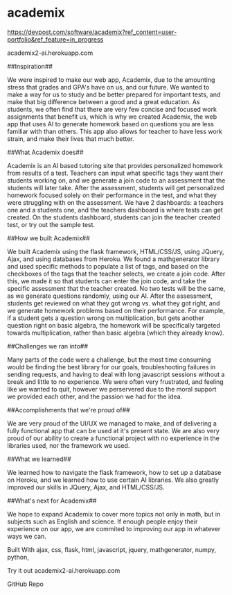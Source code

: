 # academix

https://devpost.com/software/academix?ref_content=user-portfolio&ref_feature=in_progress

 academix2-ai.herokuapp.com

##Inspiration##

We were inspired to make our web app, Academix, due to the amounting stress that grades and GPA's have on us, and our future. We wanted to make a way for us to study and be better prepared for important tests, and make that big difference between a good and a great education. As students, we often find that there are very few concise and focused work assignments that benefit us, which is why we created Academix, the web app that uses AI to generate homework based on questions you are less familiar with than others. This app also allows for teacher to have less work strain, and make their lives that much better.

##What Academix does##

Academix is an AI based tutoring site that provides personalized homework from results of a test. Teachers can input what specific tags they want their students working on, and we generate a join code to an assessment that the students will later take. After the assessment, students will get personalized homework focused solely on their performance in the test, and what they were struggling with on the assessment. We have 2 dashboards: a teachers one and a students one, and the teachers dashboard is where tests can get created. On the students dashboard, students can join the teacher created test, or try out the sample test.

##How we built Academix##

We built Academix using the flask framework, HTML/CSS/JS, using JQuery, Ajax, and using databases from Heroku. We found a mathgenerator library and used specific methods to populate a list of tags, and based on the checkboxes of the tags that the teacher selects, we create a join code. After this, we made it so that students can enter the join code, and take the specific assessment that the teacher created. No two tests will be the same, as we generate questions randomly, using our AI. After the assessment, students get reviewed on what they got wrong vs. what they got right, and we generate homework problems based on their performance. For example, if a student gets a question wrong on multiplication, but gets another question right on basic algebra, the homework will be specifically targeted towards multiplication, rather than basic algebra (which they already know).

##Challenges we ran into##

Many parts of the code were a challenge, but the most time consuming would be finding the best library for our goals, troubleshooting failures in sending requests, and having to deal with long javascript sessions without a break and little to no experience. We were often very frustrated, and feeling like we wanted to quit, however we perservered due to the moral support we provided each other, and the passion we had for the idea.

##Accomplishments that we're proud of##

We are very proud of the UI/UX we managed to make, and of delivering a fully functional app that can be used at it's present state. We are also very proud of our ability to create a functional project with no experience in the libraries used, nor the framework we used.

##What we learned##

We learned how to navigate the flask framework, how to set up a database on Heroku, and we learned how to use certain AI libraries. We also greatly improved our skills in JQuery, Ajax, and HTML/CSS/JS.

##What's next for Academix##

We hope to expand Academix to cover more topics not only in math, but in subjects such as English and science. If enough people enjoy their experience on our app, we are commited to improving our app in whatever ways we can.

Built With
ajax,
css,
flask,
html,
javascript,
jquery,
mathgenerator,
numpy,
python,

Try it out
 academix2-ai.herokuapp.com
 
 GitHub Repo
